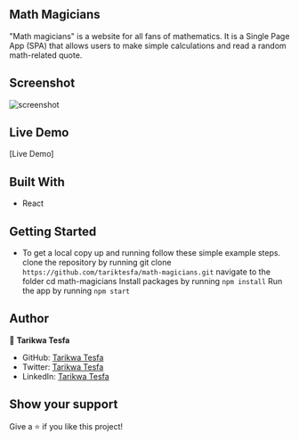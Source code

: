 ## Math Magicians

"Math magicians" is a website for all fans of mathematics. It is a Single Page App (SPA) that allows users to make simple calculations and read a random math-related quote.
## Screenshot

![screenshot](https://user-images.githubusercontent.com/38283436/153860590-58777396-f1d6-48a3-b160-7093a8ac1b06.PNG)

## Live Demo

[Live Demo]
## Built With

- React

## Getting Started

- To get a local copy up and running follow these simple example steps.
clone the repository by running git clone `https://github.com/tariktesfa/math-magicians.git`
navigate to the folder cd math-magicians
Install packages by running `npm install`
Run the app by running `npm start`
## Author

👤 **Tarikwa Tesfa**

- GitHub: [Tarikwa Tesfa](https://github.com/tariktesfa)
- Twitter: [Tarikwa Tesfa](https://twitter.com/tarik_tesfa)
- LinkedIn: [Tarikwa Tesfa](https://www.linkedin.com/in/tarikwa-tesfa-232a64167/)

## Show your support

Give a ⭐ if you like this project!